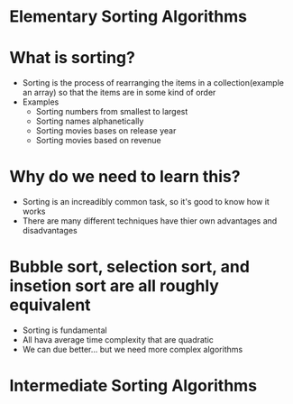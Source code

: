 # Elementary Sorting Algorithms

# What is sorting?

- Sorting is the process of rearranging the items in a collection(example an array) so that the items are in some kind of order
- Examples
  - Sorting numbers from smallest to largest
  - Sorting names alphanetically
  - Sorting movies bases on release year
  - Sorting movies based on revenue

# Why do we need to learn this?

- Sorting is an increadibly common task, so it's good to know how it works
- There are many different techniques have thier own advantages and disadvantages

# Bubble sort, selection sort, and insetion sort are all roughly equivalent

- Sorting is fundamental
- All hava average time complexity that are quadratic
- We can due better... but we need more complex algorithms

# Intermediate Sorting Algorithms
